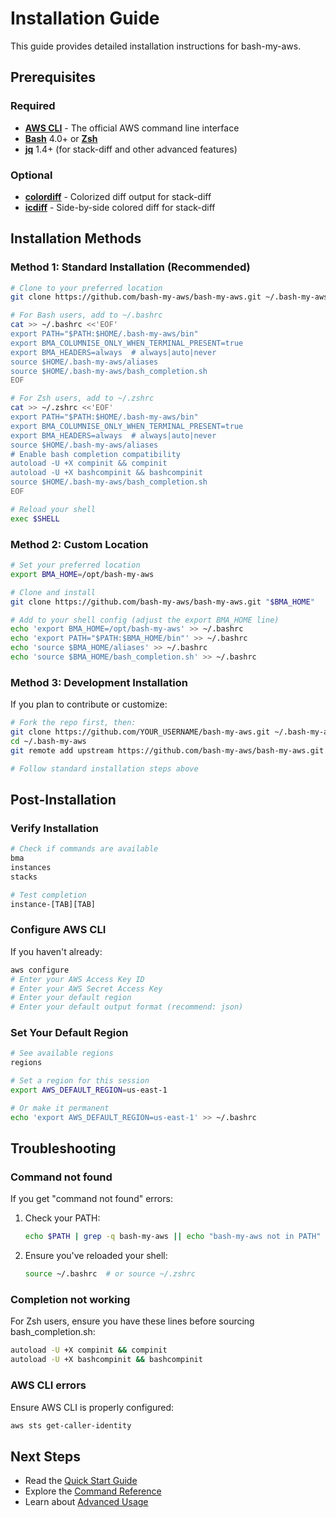 # Installation Guide

This guide provides detailed installation instructions for bash-my-aws.

## Prerequisites

### Required
- **[AWS CLI](https://aws.amazon.com/cli/)** - The official AWS command line interface
- **[Bash](https://www.gnu.org/software/bash/)** 4.0+ or **[Zsh](https://www.zsh.org/)**
- **[jq](https://stedolan.github.io/jq/)** 1.4+ (for stack-diff and other advanced features)

### Optional
- **[colordiff](https://www.colordiff.org/)** - Colorized diff output for stack-diff
- **[icdiff](https://github.com/jeffkaufman/icdiff)** - Side-by-side colored diff for stack-diff

## Installation Methods

### Method 1: Standard Installation (Recommended)

```bash
# Clone to your preferred location
git clone https://github.com/bash-my-aws/bash-my-aws.git ~/.bash-my-aws

# For Bash users, add to ~/.bashrc
cat >> ~/.bashrc <<'EOF'
export PATH="$PATH:$HOME/.bash-my-aws/bin"
export BMA_COLUMNISE_ONLY_WHEN_TERMINAL_PRESENT=true
export BMA_HEADERS=always  # always|auto|never
source $HOME/.bash-my-aws/aliases
source $HOME/.bash-my-aws/bash_completion.sh
EOF

# For Zsh users, add to ~/.zshrc
cat >> ~/.zshrc <<'EOF'
export PATH="$PATH:$HOME/.bash-my-aws/bin"
export BMA_COLUMNISE_ONLY_WHEN_TERMINAL_PRESENT=true
export BMA_HEADERS=always  # always|auto|never
source $HOME/.bash-my-aws/aliases
# Enable bash completion compatibility
autoload -U +X compinit && compinit
autoload -U +X bashcompinit && bashcompinit
source $HOME/.bash-my-aws/bash_completion.sh
EOF

# Reload your shell
exec $SHELL
```

### Method 2: Custom Location

```bash
# Set your preferred location
export BMA_HOME=/opt/bash-my-aws

# Clone and install
git clone https://github.com/bash-my-aws/bash-my-aws.git "$BMA_HOME"

# Add to your shell config (adjust the export BMA_HOME line)
echo 'export BMA_HOME=/opt/bash-my-aws' >> ~/.bashrc
echo 'export PATH="$PATH:$BMA_HOME/bin"' >> ~/.bashrc
echo 'source $BMA_HOME/aliases' >> ~/.bashrc
echo 'source $BMA_HOME/bash_completion.sh' >> ~/.bashrc
```

### Method 3: Development Installation

If you plan to contribute or customize:

```bash
# Fork the repo first, then:
git clone https://github.com/YOUR_USERNAME/bash-my-aws.git ~/.bash-my-aws
cd ~/.bash-my-aws
git remote add upstream https://github.com/bash-my-aws/bash-my-aws.git

# Follow standard installation steps above
```

## Post-Installation

### Verify Installation

```bash
# Check if commands are available
bma
instances
stacks

# Test completion
instance-[TAB][TAB]
```

### Configure AWS CLI

If you haven't already:

```bash
aws configure
# Enter your AWS Access Key ID
# Enter your AWS Secret Access Key
# Enter your default region
# Enter your default output format (recommend: json)
```

### Set Your Default Region

```bash
# See available regions
regions

# Set a region for this session
export AWS_DEFAULT_REGION=us-east-1

# Or make it permanent
echo 'export AWS_DEFAULT_REGION=us-east-1' >> ~/.bashrc
```

## Troubleshooting

### Command not found

If you get "command not found" errors:

1. Check your PATH:
   ```bash
   echo $PATH | grep -q bash-my-aws || echo "bash-my-aws not in PATH"
   ```

2. Ensure you've reloaded your shell:
   ```bash
   source ~/.bashrc  # or source ~/.zshrc
   ```

### Completion not working

For Zsh users, ensure you have these lines before sourcing bash_completion.sh:
```bash
autoload -U +X compinit && compinit
autoload -U +X bashcompinit && bashcompinit
```

### AWS CLI errors

Ensure AWS CLI is properly configured:
```bash
aws sts get-caller-identity
```

## Next Steps

- Read the [Quick Start Guide](https://bash-my-aws.org/quick-start)
- Explore the [Command Reference](https://bash-my-aws.org/command-reference)
- Learn about [Advanced Usage](https://bash-my-aws.org/advanced-usage)